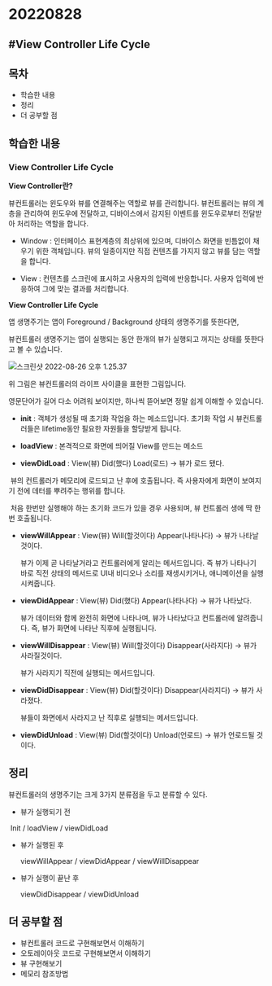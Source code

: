 # 20220828

## #View Controller Life Cycle

## 목차

- 학습한 내용
- 정리
- 더 공부할 점 

## 학습한 내용



### View Controller Life Cycle

**View Controller란?**

뷰컨트롤러는 윈도우와 뷰를 연결해주는 역할로 뷰를 관리합니다. 뷰컨트롤러는 뷰의 계층을 관리하여 윈도우에 전달하고, 디바이스에서 감지된 이벤트를 윈도우로부터 전달받아 처리하는 역할을 합니다.

- Window : 인터페이스 표현계층의 최상위에 있으며, 디바이스 화면을 빈틈없이 채우기 위한 객체입니다. 뷰의 일종이지만 직접 컨텐츠를 가지지 않고 뷰를 담는 역할을 합니다. 

- View : 컨텐츠를 스크린에 표시하고 사용자의 입력에 반응합니다. 사용자 입력에 반응하여 그에 맞는 결과를 처리합니다. 



**View Controller Life Cycle**

앱 생명주기는 앱이 Foreground / Background 상태의 생명주기를 뜻한다면, 

뷰컨트롤러 생명주기는 앱이 실행되는 동안 한개의 뷰가 실행되고 꺼지는 상태를 뜻한다고 볼 수 있습니다.



![스크린샷 2022-08-26 오후 1.25.37](https://user-images.githubusercontent.com/88870642/187069278-9b7d4d59-45d1-4838-95ae-48a975d40a66.png)

위 그림은 뷰컨트롤러의 라이프 사이클을 표현한 그림입니다.

영문단어가 길어 다소 어려워 보이지만, 하나씩 뜯어보면 정말 쉽게 이해할 수 있습니다.

- **init** : 객체가 생성될 때 초기화 작업을 하는 메소드입니다. 초기화 작업 시 뷰컨트롤러들은 lifetime동안 필요한 자원들을 할당받게 됩니다.

  

- **loadView** : 본격적으로 화면에 띄어질 View를 만드는 메소드

  

- **viewDidLoad** : View(뷰) Did(했다) Load(로드)  -> 뷰가 로드 됐다.

​	뷰의 컨트롤러가 메모리에 로드되고 난 후에 호출됩니다.  즉 사용자에게 화면이 보여지기 전에 데터를 뿌려주는 행위를 합니다. 

​	처음 한번만 실행해야 하는 초기화 코드가 있을 경우 사용되며, 뷰 컨트롤러 생에 딱 한번 호출됩니다.



- **viewWillAppear** : View(뷰) Will(할것이다) Appear(나타나다) -> 뷰가 나타날 것이다.

  뷰가 이제 곧 나타날거라고 컨트롤러에게 알리는 메서드입니다. 즉 뷰가 나타나기 바로 직전 상태의 메서드로 UI내 비디오나 소리를 재생시키거나, 애니메이션을 실행시켜줍니다.

  

- **viewDidAppear** : View(뷰) Did(했다) Appear(나타나다) -> 뷰가 나타났다.

  뷰가 데이터와 함께 완전히 화면에 나타나며, 뷰가 나타났다고 컨트롤러에 알려줍니다. 즉, 뷰가 화면에 나타난 직후에 실행됩니다.

  

- **viewWillDisappear** : View(뷰) Will(할것이다) Disappear(사라지다) -> 뷰가 사라질것이다.

  뷰가 사라지기 직전에 실행되는 메서드입니다.

  

- **viewDidDisappear** : View(뷰) Did(할것이다) Disappear(사라지다) -> 뷰가 사라졌다.

  뷰들이 화면에서 사라지고 난 직후로 실행되는 메서드입니다.

  

- **viewDidUnload** : View(뷰) Did(할것이다) Unload(언로드) -> 뷰가  언로드될 것이다.



## 정리

뷰컨트롤러의 생명주기는 크게 3가지 분류점을 두고 분류할 수 있다. 

- 뷰가 실행되기 전

​       Init / loadView / viewDidLoad

- 뷰가 실행된 후

  viewWillAppear / viewDidAppear / viewWillDisappear

- 뷰가 실행이 끝난 후 

  viewDidDisappear / viewDidUnload



## 더 공부할 점 

- 뷰컨트롤러 코드로 구현해보면서 이해하기 
- 오토레이아웃 코드로 구현해보면서 이해하기
- 뷰 구현해보기
- 메모리 참조방법



